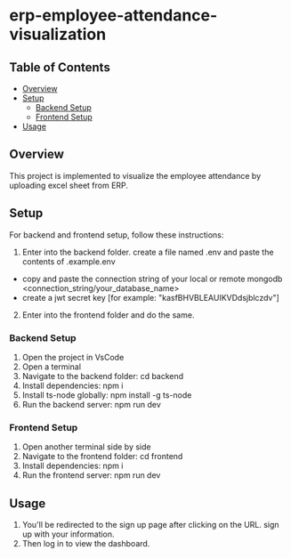 # erp-employee-attendance-visualization

## Table of Contents

- [Overview](#overview)
- [Setup](#setup)
  - [Backend Setup](#backend-setup)
  - [Frontend Setup](#frontend-setup)
- [Usage](#usage)

## Overview

This project is implemented to visualize the employee attendance by uploading excel sheet from ERP.

## Setup

For backend and frontend setup, follow these instructions:
1. Enter into the backend folder. create a file named .env and paste the contents of .example.env
- copy and paste the connection string of your local or remote mongodb <connection_string/your_database_name>
- create a jwt secret key [for example: "kasfBHVBLEAUIKVDdsjblczdv"]
2. Enter into the frontend folder and do the same.

### Backend Setup

1. Open the project in VsCode
2. Open a terminal
3. Navigate to the backend folder: cd backend
4. Install dependencies: npm i
5. Install ts-node globally: npm install -g ts-node
6. Run the backend server: npm run dev

### Frontend Setup

1. Open another terminal side by side
2. Navigate to the frontend folder: cd frontend
3. Install dependencies: npm i
4. Run the frontend server: npm run dev
   
## Usage
1. You'll be redirected to the sign up page after clicking on the URL. sign up with your information.
2. Then log in to view the dashboard.
